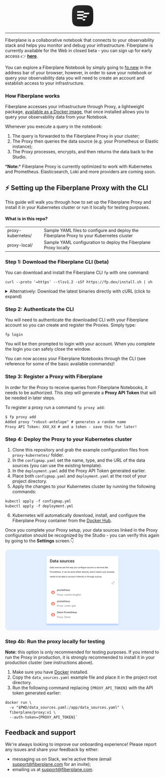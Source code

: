 <div align="center">
  <img alt="Fiberplane Logo" src="assets/fp-logo.svg" height="75"/>
  <hr style="border-width: 0.25em"></hr>
</div>

Fiberplane is a collaborative notebook that connects to your observability stack and helps you monitor and debug your infrastructure. Fiberplane is currently available for the Web in closed beta - you can sign up for early access 👉 **[here](https://fiberplane.dev)**.

You can explore a Fiberplane Notebook by simply going to [fp.new](https://fp.new) in the address bar of your browser, however, in order to save your notebook or query your observability data you will need to create an account and establish access to your infrastructure.

### How Fiberplane works

Fiberplane accesses your infrastructure through Proxy, a lightweight package, [available as a Docker image](https://hub.docker.com/r/fiberplane/proxy), that once installed allows you to query your observability data from your Notebook.

Whenever you execute a query in the notebook:

1. The query is forwarded to the Fiberplane Proxy in your cluster;
2. The Proxy then queries the data source (e.g. your Prometheus or Elastic instance);
3. The Proxy processes, encrypts, and then returns the data back to the Studio.

\***Note:**\* Fiberplane Proxy is currently optimized to work with Kubernetes and Prometheus. Elasticsearch, Loki and more providers are coming soon.

## ⚡️ Setting up the Fiberplane Proxy with the CLI

This guide will walk you through how to set up the Fiberplane Proxy and install it in your Kubernetes cluster or run it locally for testing purposes.

#### What is in this repo?

<table>
<tr>
    <td>proxy-kubernetes/</td>
    <td>Sample YAML files to configure and deploy the Fiberplane Proxy to your Kubernetes cluster </td>
</tr>
<tr>
    <td>proxy-local/</td>
    <td>Sample YAML configuration to deploy the Fiberplane Proxy locally</td>
</tr>
</table>

### Step 1: Download the Fiberplane CLI (beta)

You can download and install the Fiberplane CLI `fp` with one command:

```shell
curl --proto '=https' --tlsv1.2 -sSf https://fp.dev/install.sh | sh
```

<details>
<summary>Alternatively: Download the latest binaries directly with cURL (click to expand)</summary>

#### Download the latest `fp` binary release with cURL using one of the options below:

##### Mac (Apple Silicon):

```shell
curl -O https://fp.dev/fp/latest/aarch64-apple-darwin/fp
```

##### Mac (Intel):

```shell
curl -O https://fp.dev/fp/latest/x86_64-apple-darwin/fp
```

##### Linux / Windows (WSL):

```shell
curl -O https://fp.dev/fp/latest/x86_64-unknown-linux-gnu/fp
```

#### Make the `fp` binary executable:

```shell
chmod 700 ./fp
```

</details>

### Step 2: Authenticate the CLI

You will need to authenticate the downloaded CLI with your Fiberplane account so you can create and register the Proxies. Simply type:

```shell
fp login
```

You will be then prompted to login with your account. When you complete the login you can safely close the window.

You can now access your Fiberplane Notebooks through the CLI (see reference for some of the basic available commands)!

<!-- TODO: add a CLI reference link -->

### Step 3: Register a Proxy with Fiberplane

In order for the Proxy to receive queries from Fiberplane Notebooks, it needs to be authorized. This step will generate a **Proxy API Token** that will be needed in later steps.

To register a proxy run a command `fp proxy add`:

```
$ fp proxy add
Added proxy "robust-antelope" # generates a random name
Proxy API Token: XXX_XX # and a token - save this for later!
```

### Step 4: Deploy the Proxy to your Kubernetes cluster

1. Clone this repository and grab the example configuration files from `proxy-kubernetes/` folder.
2. In the `configmap.yaml` set the name, type, and the URL of the data sources (you can use the existing template).
3. In the `deployment.yaml` add the Proxy API Token generated earlier.
4. Place both `configmap.yaml` and `deployment.yaml` at the root of your project directory.
5. Apply the changes to your Kubernetes cluster by running the following commands:

```shell
kubectl apply -f configmap.yml
kubectl apply -f deployment.yml
```

6. Kubernetes will automatically download, install, and configure the Fiberplane Proxy container from the [Docker Hub](https://hub.docker.com/r/fiberplane/proxy).

Once you complete your Proxy setup, your data sources linked in the Proxy configuration should be recognized by the Studio - you can verify this again by going to the **Settings** screen.👇

![List of data sources in settings](assets/proxy-datasource.png)

### Step 4b: Run the proxy locally for testing

**Note:** this option is only recommended for testing purposes. If you intend to run the Proxy in production, it is strongly recommended to install it in your production cluster (see instructions above).

1. Make sure you have [Docker](https://docs.docker.com/get-docker/) installed.
2. Copy the `data_sources.yaml` example file and place it in the project root directory.
3. Run the following command replacing `{PROXY_API_TOKEN}` with the API token generated earlier:

```shell
docker run \
  -v "$PWD/data_sources.yaml:/app/data_sources.yaml" \
  fiberplane/proxy:v1 \
  --auth-token={PROXY_API_TOKEN}`
```

## Feedback and support

We're always looking to improve our onboarding experience! Please report any issues and share your feedback by either:

-   messaging us on Slack, we're active there (email [support@fiberplane.com](mailto:support@fiberplane.com) for an invite);
-   emailing us at [support@fiberplane.com](mailto:support@fiberplane.com).
